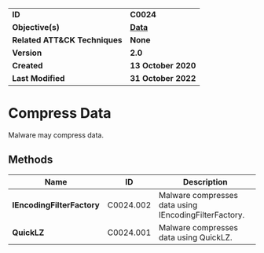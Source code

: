 <table>
<tr>
<td><b>ID</b></td>
<td><b>C0024</b></td>
</tr>
<tr>
<td><b>Objective(s)</b></td>
<td><b><a href="../data">Data</a></b></td>
</tr>
<tr>
<td><b>Related ATT&CK Techniques</b></td>
<td><b>None</b></td>
</tr>
<tr>
<td><b>Version</b></td>
<td><b>2.0</b></td>
</tr>
<tr>
<td><b>Created</b></td>
<td><b>13 October 2020</b></td>
</tr>
<tr>
<td><b>Last Modified</b></td>
<td><b>31 October 2022</b></td>
</tr>
</table>


Compress Data
=============
Malware may compress data.

Methods
-------
|Name|ID|Description|
|---|---|---|
|**IEncodingFilterFactory**|C0024.002|Malware compresses data using IEncodingFilterFactory.|
|**QuickLZ**|C0024.001|Malware compresses data using QuickLZ.|